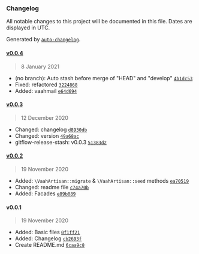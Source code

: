 ### Changelog

All notable changes to this project will be documented in this file. Dates are displayed in UTC.

Generated by [`auto-changelog`](https://github.com/CookPete/auto-changelog).

#### [v0.0.4](https://github.com/webreinvent/vaahextend/compare/v0.0.3...v0.0.4)

> 8 January 2021

- (no branch): Auto stash before merge of "HEAD" and "develop" [`4b1dc53`](https://github.com/webreinvent/vaahextend/commit/4b1dc53067d8aeb17407fd488f9b612712089b20)
- Fixed: refactored [`3224868`](https://github.com/webreinvent/vaahextend/commit/3224868814352567e55619b906cca371c9603bd0)
- Added: vaahmail [`e64d694`](https://github.com/webreinvent/vaahextend/commit/e64d69437d182af9fac8789bc45eddf34abee983)

#### [v0.0.3](https://github.com/webreinvent/vaahextend/compare/v0.0.2...v0.0.3)

> 12 December 2020

- Changed: changelog [`d8930db`](https://github.com/webreinvent/vaahextend/commit/d8930dbb6b4ffbe2c433084dded239f351430d57)
- Changed: version [`49a68ac`](https://github.com/webreinvent/vaahextend/commit/49a68acd24d7734667032adf48934f18db28cb74)
- gitflow-release-stash: v0.0.3 [`51383d2`](https://github.com/webreinvent/vaahextend/commit/51383d28e8baa566fe86f42b1fad16781f31f77a)

#### [v0.0.2](https://github.com/webreinvent/vaahextend/compare/v0.0.1...v0.0.2)

> 19 November 2020

- Added: `\VaahArtisan::migrate` & `\VaahArtisan::seed` methods [`ea70519`](https://github.com/webreinvent/vaahextend/commit/ea70519bb0946db3db3d30463c35f2dcb1596e8a)
- Changed: readme file [`c74a70b`](https://github.com/webreinvent/vaahextend/commit/c74a70bcffdc17b1a06c00a69af5da9d77e2281b)
- Added: Facades [`e89b089`](https://github.com/webreinvent/vaahextend/commit/e89b089c1850082b8c52141cd403324065e3555e)

#### v0.0.1

> 19 November 2020

- Added: Basic files [`0f1ff21`](https://github.com/webreinvent/vaahextend/commit/0f1ff21a97590e942b304f5a3e09601d129eef64)
- Added: Changelog [`cb2693f`](https://github.com/webreinvent/vaahextend/commit/cb2693f6e21c843873cd9ab5154b1cba76e3ee47)
- Create README.md [`6caa9c8`](https://github.com/webreinvent/vaahextend/commit/6caa9c81cc0e291d9706b984cd1e57032dd140df)
